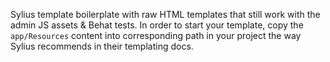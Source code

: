 Sylius template boilerplate with raw HTML templates that still work with the admin JS assets & Behat tests.
In order to start your template, copy the `app/Resources` content into corresponding path in your project the way Sylius recommends in their templating docs.
